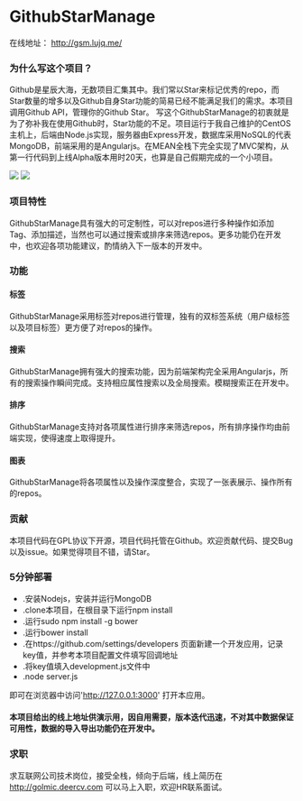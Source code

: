 # GithubStarManage
在线地址：
http://gsm.lujq.me/

### 为什么写这个项目？

Github是星辰大海，无数项目汇集其中。我们常以Star来标记优秀的repo，而Star数量的增多以及Github自身Star功能的简易已经不能满足我们的需求。本项目调用Github API，管理你的Github Star。
写这个GithubStarManage的初衷就是为了弥补我在使用Github时，Star功能的不足。项目运行于我自己维护的CentOS主机上，后端由Node.js实现，服务器由Express开发，数据库采用NoSQL的代表MongoDB，前端采用的是Angularjs。在MEAN全栈下完全实现了MVC架构，从第一行代码到上线Alpha版本用时20天，也算是自己假期完成的一个小项目。

![][image-1]
![][image-2]
### 项目特性

GithubStarManage具有强大的可定制性，可以对repos进行多种操作如添加Tag、添加描述，当然也可以通过搜索或排序来筛选repos。更多功能仍在开发中，也欢迎各项功能建议，酌情纳入下一版本的开发中。

### 功能

#### 标签

GithubStarManage采用标签对repos进行管理，独有的双标签系统（用户级标签以及项目标签）更方便了对repos的操作。

#### 搜索

GithubStarManage拥有强大的搜索功能，因为前端架构完全采用Angularjs，所有的搜索操作瞬间完成。支持相应属性搜索以及全局搜索。模糊搜索正在开发中。

#### 排序

GithubStarManage支持对各项属性进行排序来筛选repos，所有排序操作均由前端实现，使得速度上取得提升。

#### 图表

GithubStarManage将各项属性以及操作深度整合，实现了一张表展示、操作所有的repos。

### 贡献

本项目代码在GPL协议下开源，项目代码托管在Github。欢迎贡献代码、提交Bug以及issue。如果觉得项目不错，请Star。

### 5分钟部署

+ .安装Nodejs，安装并运行MongoDB
+ .clone本项目，在根目录下运行npm install
+ .运行sudo npm install -g bower
+ .运行bower install
+ .在https://github.com/settings/developers 页面新建一个开发应用，记录key值，并参考本项目配置文件填写回调地址
+ .将key值填入development.js文件中
+ .node server.js

即可在浏览器中访问'http://127.0.0.1:3000' 打开本应用。

#### 本项目给出的线上地址供演示用，因自用需要，版本迭代迅速，不对其中数据保证可用性，数据的导入导出功能仍在开发中。


### 求职

求互联网公司技术岗位，接受全栈，倾向于后端，线上简历在 http://golmic.deercv.com 可以马上入职，欢迎HR联系面试。

[image-1]:	http://ww2.sinaimg.cn/large/a41f74cdjw1euof5qt7b6j211y0lcn01.jpg
[image-2]:	http://ww3.sinaimg.cn/large/a41f74cdjw1euof6bmn00j20xq0hin21.jpg
